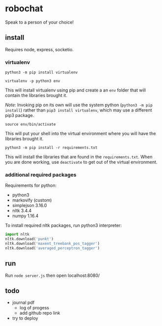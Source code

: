 # robochat

Speak to a person of your choice!

## install

Requires node, express, socketio.

### virtualenv

    python3 -m pip install virtualenv

    virtualenv -p python3 env

This will install virtualenv using pip and create a an `env` folder that will contain the libraries brought it.

_Note_: Invoking pip on its own will use the system python (`python3 -m pip install`) rather than `pip3 install virtualenv`, which may use a different pip3 package.

    source env/bin/activate

This will put your shell into the virtual environment where you will have the libraries brought it.

    python3 -m pip install -r requirements.txt
    
This will install the libraries that are found in the `requirements.txt`. When you are done working, use `deactivate` to get out of the virtual environment.

### additional required packages

Requirements for python:
- python3
- markovify (custom)
- simplejson 3.16.0
- nltk 3.4.4
- numpy 1.16.4

To install required nltk packages, run python3 interpreter:

```python
import nltk
nltk.download('punkt')
nltk.download('maxent_treebank_pos_tagger')
nltk.download('averaged_perceptron_tagger')
```

## run

Run `node server.js` then open localhost:8080/

## todo

- journal pdf
  - log of progess
  - add github repo link
- try to deploy
